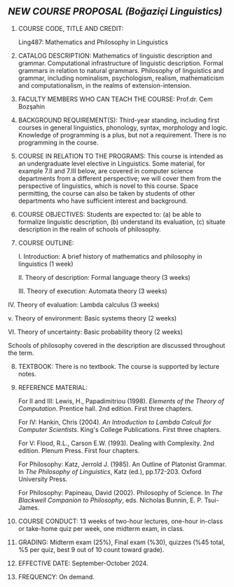 ## *NEW COURSE PROPOSAL (Boğaziçi Linguistics)*

1.  COURSE CODE, TITLE AND CREDIT:

    Ling487: Mathematics and Philosophy in Linguistics

2.  CATALOG DESCRIPTION: Mathematics of linguistic description and
    grammar. Computational infrastructure of linguistic description.
    Formal grammars in relation to natural grammars. Philosophy of
    linguistics and grammar, including nominalism, psychologism,
    realism, mathematicism and computationalism, in the realms of
    extension-intension.

3.  FACULTY MEMBERS WHO CAN TEACH THE COURSE: Prof.dr. Cem Bozşahin

4.  BACKGROUND REQUIREMENT(S): Third-year standing, including first
    courses in general linguistics, phonology, syntax, morphology and
    logic. Knowledge of programming is a plus, but not a requirement.
    There is no programming in the course.

5.  COURSE IN RELATION TO THE PROGRAMS: This course is intended as an
    undergraduate level elective in Linguistics. Some material, for
    example 7.II and 7.III below, are covered in computer science
    departments from a different perspective; we will cover them from
    the perspective of linguistics, which is novel to this course. Space
    permitting, the course can also be taken by students of other
    departments who have sufficient interest and background.

6.  COURSE OBJECTIVES: Students are expected to: (a) be able to
    formalize linguistic description, (b) understand its evaluation, (c)
    situate description in the realm of schools of philosophy.

7.  COURSE OUTLINE:

    I. Introduction: A brief history of mathematics and philosophy in
    linguistics (1 week)

    II\. Theory of description: Formal language theory (3 weeks)

    III\. Theory of execution: Automata theory (3 weeks)

IV\. Theory of evaluation: Lambda calculus (3 weeks)

v\. Theory of environment: Basic systems theory (2 weeks)

VI\. Theory of uncertainty: Basic probability theory (2 weeks)

Schools of philosophy covered in the description are discussed
throughout the term.

8.  TEXTBOOK: There is no textbook. The course is supported by lecture
    notes.

9.  REFERENCE MATERIAL:

    For II and III: Lewis, H., Papadimitriou (1998). *Elements of the
    Theory of Computation*. Prentice hall. 2nd edition. First three
    chapters.

    For IV: Hankin, Chris (2004). *An Introduction to Lambda Calculi for
    Computer Scientists*. King\'s College Publications. First three
    chapters.

    For V: Flood, R.L., Carson E.W. (1993). Dealing with Complexity. 2nd
    edition. Plenum Press. First four chapters.

    For Philosophy: Katz, Jerrold J. (1985). An Outline of Platonist
    Grammar. In *The Philosophy of Linguistics*, Katz (ed.), pp.172-203.
    Oxford University Press.

    For Philosophy: Papineau, David (2002). Philosophy of Science. In
    *The Blackwell Companion to Philosophy*, eds. Nicholas Bunnin, E. P.
    Tsui-James.

10. COURSE CONDUCT: 13 weeks of two-hour lectures, one-hour in-class or
    take-home quiz per week, one midterm exam, in class.

11. GRADING: Midterm exam (25%), Final exam (%30), quizzes (%45 total,
    %5 per quiz, best 9 out of 10 count toward grade).

12. EFFECTIVE DATE: September-October 2024.

13. FREQUENCY: On demand.
